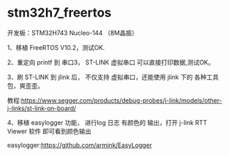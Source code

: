 # stm32h7_freertos

开发板：STM32H743 Nucleo-144 （8M晶振）

1、移植 FreeRTOS V10.2，测试OK.

2、重定向 printf 到 串口3， ST-LINK 虚拟串口 可以直接打印数据,测试OK。

3、刷 ST-LINK 到 jlink 后， 不仅支持 虚拟串口，还能使用 jlink 下的 各种工具包，爽歪歪。

教程:https://www.segger.com/products/debug-probes/j-link/models/other-j-links/st-link-on-board/

4、移植 easylogger 功能， 进行log 日志 有颜色的 输出，打开 j-link RTT Viewer 软件 即可看到颜色输出

easylogger:https://github.com/armink/EasyLogger
